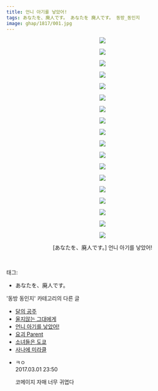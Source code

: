 ```yaml
---
title: 언니 아기를 낳았어!
tags: あなたを、廃人です。 あなたを 廃人です。 동방_동인지
image: ghap/1817/001.jpg
---
```

<div class="article">
<p style="text-align: center; clear: none; float: none;"><img src="{{ site.nasurl }}/ghap/1817/001.jpg"/></p>
<p style="text-align: center; clear: none; float: none;"><img src="{{ site.nasurl }}/ghap/1817/002.jpg"/></p>
<p style="text-align: center; clear: none; float: none;"><img src="{{ site.nasurl }}/ghap/1817/003.jpg"/></p>
<p style="text-align: center; clear: none; float: none;"><img src="{{ site.nasurl }}/ghap/1817/004.jpg"/></p>
<p style="text-align: center; clear: none; float: none;"><img src="{{ site.nasurl }}/ghap/1817/005.jpg"/></p>
<p style="text-align: center; clear: none; float: none;"><img src="{{ site.nasurl }}/ghap/1817/006.jpg"/></p>
<p style="text-align: center; clear: none; float: none;"><img src="{{ site.nasurl }}/ghap/1817/007.jpg"/></p>
<p style="text-align: center; clear: none; float: none;"><img src="{{ site.nasurl }}/ghap/1817/008.jpg"/></p>
<p style="text-align: center; clear: none; float: none;"><img src="{{ site.nasurl }}/ghap/1817/009.jpg"/></p>
<p style="text-align: center; clear: none; float: none;"><img src="{{ site.nasurl }}/ghap/1817/010.jpg"/></p>
<p style="text-align: center; clear: none; float: none;"><img src="{{ site.nasurl }}/ghap/1817/011.jpg"/></p>
<p style="text-align: center; clear: none; float: none;"><img src="{{ site.nasurl }}/ghap/1817/012.jpg"/></p>
<p style="text-align: center; clear: none; float: none;"><img src="{{ site.nasurl }}/ghap/1817/013.jpg"/></p>
<p style="text-align: center; clear: none; float: none;"><img src="{{ site.nasurl }}/ghap/1817/014.jpg"/></p>
<p style="text-align: center; clear: none; float: none;"><img src="{{ site.nasurl }}/ghap/1817/015.jpg"/></p>
<p style="text-align: center; clear: none; float: none;"><img src="{{ site.nasurl }}/ghap/1817/016.jpg"/></p>
<p style="text-align: center; clear: none; float: none;"><img src="{{ site.nasurl }}/ghap/1817/017.jpg"/></p>
<p style="text-align: center; clear: none; float: none;"><img src="{{ site.nasurl }}/ghap/1817/018.jpg"/></p>
<p style="text-align: center; clear: none; float: none;">[あなたを、廃人です。] 언니 아기를 낳았어!</p>
<p><br/></p>
</div><div class="tagTrail">
<p>태그: </p>
<ul>
<li>あなたを、廃人です。</li>
</ul>
</div><div class="another">
<p>'동방 동인지' 카테고리의 다른 글</p>
<ul>
<li><a href="/2016-08-25-ghap_1819">달의 공주</a></li>
<li><a href="/2016-08-25-ghap_1818">울지않는 그대에게</a></li>
<li><a href="/2016-08-25-ghap_1817">언니 아기를 낳았어!</a></li>
<li><a href="/2016-08-25-ghap_1816">요괴 Parent</a></li>
<li><a href="/2016-08-25-ghap_1815">소녀들은 도쿄</a></li>
<li><a href="/2016-08-25-ghap_1814">사나에 미라클</a></li>
</ul>
</div><div class="cb_module cb_fluid">
<div class="cb_wrt cb_profile">
<div class="comment">
<ul>
<li class="cb_thumb_off" id="comment14928784">
<div class="cb_comment_area">
<div class="cb_info_area">
<div class="cb_section">
<span class="cb_nick_name">ㅋㅇ</span>
</div>
<div class="cb_section">
<span class="cb_date">2017.03.01 23:50 </span>
</div>
</div>
<div class="cb_dsc_comment">
<p class="cb_dsc">
											코메이지 자매 너무 귀엽다
										</p>
</div>
</div></li>
</ul>
</div>
</div><!-- commentList close -->
</div>